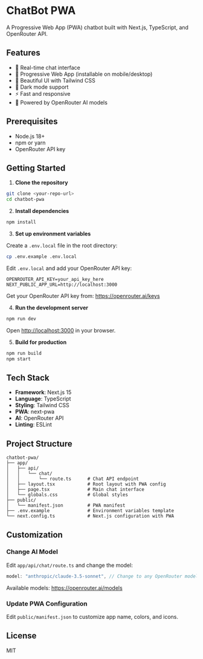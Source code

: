 # ChatBot PWA

A Progressive Web App (PWA) chatbot built with Next.js, TypeScript, and OpenRouter API.

## Features

- 💬 Real-time chat interface
- 📱 Progressive Web App (installable on mobile/desktop)
- 🎨 Beautiful UI with Tailwind CSS
- 🌙 Dark mode support
- ⚡ Fast and responsive
- 🤖 Powered by OpenRouter AI models

## Prerequisites

- Node.js 18+
- npm or yarn
- OpenRouter API key

## Getting Started

1. **Clone the repository**

```bash
git clone <your-repo-url>
cd chatbot-pwa
```

2. **Install dependencies**

```bash
npm install
```

3. **Set up environment variables**

Create a `.env.local` file in the root directory:

```bash
cp .env.example .env.local
```

Edit `.env.local` and add your OpenRouter API key:

```env
OPENROUTER_API_KEY=your_api_key_here
NEXT_PUBLIC_APP_URL=http://localhost:3000
```

Get your OpenRouter API key from: https://openrouter.ai/keys

4. **Run the development server**

```bash
npm run dev
```

Open [http://localhost:3000](http://localhost:3000) in your browser.

5. **Build for production**

```bash
npm run build
npm start
```

## Tech Stack

- **Framework**: Next.js 15
- **Language**: TypeScript
- **Styling**: Tailwind CSS
- **PWA**: next-pwa
- **AI**: OpenRouter API
- **Linting**: ESLint

## Project Structure

```
chatbot-pwa/
├── app/
│   ├── api/
│   │   └── chat/
│   │       └── route.ts      # Chat API endpoint
│   ├── layout.tsx            # Root layout with PWA config
│   ├── page.tsx              # Main chat interface
│   └── globals.css           # Global styles
├── public/
│   └── manifest.json         # PWA manifest
├── .env.example              # Environment variables template
└── next.config.ts            # Next.js configuration with PWA
```

## Customization

### Change AI Model

Edit `app/api/chat/route.ts` and change the model:

```typescript
model: "anthropic/claude-3.5-sonnet", // Change to any OpenRouter model
```

Available models: https://openrouter.ai/models

### Update PWA Configuration

Edit `public/manifest.json` to customize app name, colors, and icons.

## License

MIT
